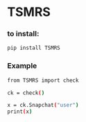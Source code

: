 # TSMRS
### to install:
```bash
pip install TSMRS
```

### Example
```bash
from TSMRS import check

ck = check()

x = ck.Snapchat("user")
print(x)
```
